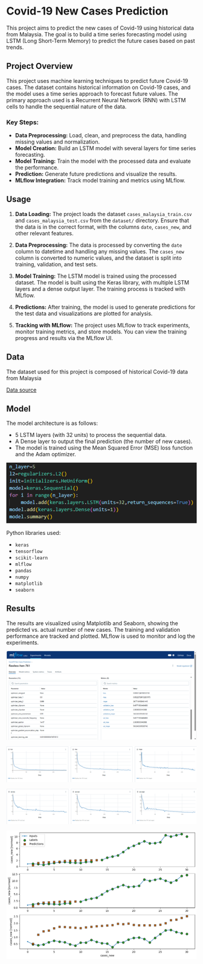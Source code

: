 # Covid-19 New Cases Prediction

This project aims to predict the new cases of Covid-19 using historical data from Malaysia. The goal is to build a time series forecasting model using LSTM (Long Short-Term Memory) to predict the future cases based on past trends.


## Project Overview

This project uses machine learning techniques to predict future Covid-19 cases. The dataset contains historical information on Covid-19 cases, and the model uses a time series approach to forecast future values. The primary approach used is a Recurrent Neural Network (RNN) with LSTM cells to handle the sequential nature of the data.

### Key Steps:
- **Data Preprocessing:** Load, clean, and preprocess the data, handling missing values and normalization.
- **Model Creation:** Build an LSTM model with several layers for time series forecasting.
- **Model Training:** Train the model with the processed data and evaluate the performance.
- **Prediction:** Generate future predictions and visualize the results.
- **MLflow Integration:** Track model training and metrics using MLflow.

## Usage

1. **Data Loading:**
   The project loads the dataset `cases_malaysia_train.csv` and `cases_malaysia_test.csv` from the `dataset/` directory. Ensure that the data is in the correct format, with the columns `date`, `cases_new`, and other relevant features.

2. **Data Preprocessing:**
   The data is processed by converting the `date` column to datetime and handling any missing values. The `cases_new` column is converted to numeric values, and the dataset is split into training, validation, and test sets.

3. **Model Training:**
   The LSTM model is trained using the processed dataset. The model is built using the Keras library, with multiple LSTM layers and a dense output layer. The training process is tracked with MLflow.

4. **Predictions:**
   After training, the model is used to generate predictions for the test data and visualizations are plotted for analysis.

5. **Tracking with MLflow:**
   The project uses MLflow to track experiments, monitor training metrics, and store models. You can view the training progress and results via the MLflow UI.

## Data

The dataset used for this project is composed of historical Covid-19 data from Malaysia

[Data source](https://github.com/MoH-Malaysia/covid19-public) 

## Model

The model architecture is as follows:

- 5 LSTM layers (with 32 units) to process the sequential data.
- A Dense layer to output the final prediction (the number of new cases).
- The model is trained using the Mean Squared Error (MSE) loss function and the Adam optimizer.

![Model architecture](static/architecture.png)

Python libraries used:

- `keras`
- `tensorflow`
- `scikit-learn`
- `mlflow`
- `pandas`
- `numpy`
- `matplotlib`
- `seaborn`

## Results

The results are visualized using Matplotlib and Seaborn, showing the predicted vs. actual number of new cases. The training and validation performance are tracked and plotted. MLflow is used to monitor and log the experiments.

![Best model](<static/mlflow_best model.png>)

![Graph performance](<static/mlflow_graph performance.png>)

![Graph performance (validation)](<static/mlflow_graph performance_val.png>)

![Graph prediction](static/output.png)